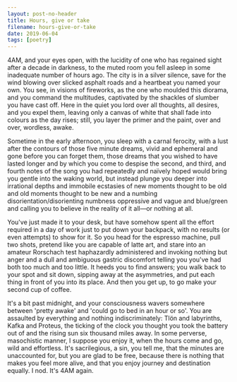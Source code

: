 ```yaml
---
layout: post-no-header
title: Hours, give or take
filename: hours-give-or-take
date: 2019-06-04
tags: [poetry]
---
```


4AM, and your eyes open, with the lucidity of one who has regained sight after a decade in darkness, to the muted room you fell asleep in some inadequate number of hours ago. The city is in a silver silence, save for the wind blowing over slicked asphalt roads and a heartbeat you named your own. You see, in visions of fireworks, as the one who moulded this diorama, and you command the multitudes, captivated by the shackles of slumber you have cast off. Here in the quiet you lord over all thoughts, all desires, and you expel them, leaving only a canvas of white that shall fade into colours as the day rises; still, you layer the primer and the paint, over and over, wordless, awake.

Sometime in the early afternoon, you sleep with a carnal ferocity, with a lust after the contours of those five minute dreams, vivid and ephemeral and gone before you can forget them, those dreams that you wished to have lasted longer and by which you come to despise the second, and third, and fourth notes of the song you had repeatedly and naïvely hoped would bring you gentle into the waking world, but instead plunge you deeper into irrational depths and immobile ecstasies of new moments thought to be old and old moments thought to be new and a numbing disorientation/disorienting numbness oppressive and vague and blue/green and calling you to believe in the reality of it all—or nothing at all.

You've just made it to your desk, but have somehow spent all the effort required in a day of work just to put down your backpack, with no results (or even attempts) to show for it. So you head for the espresso machine, pull two shots, pretend like you are capable of latte art, and stare into an amateur Rorschach test haphazardly administered and invoking nothing but anger and a dull and ambiguous gastric discomfort telling you you've had both too much and too little. It heeds you to find answers; you walk back to your spot and sit down, sipping away at the asymmetries, and put each thing in front of you into its place. And then you get up, to go make your second cup of coffee.

It's a bit past midnight, and your consciousness wavers somewhere between 'pretty awake' and 'could go to bed in an hour or so'. You are assaulted by everything and nothing indiscriminately: Tlön and labyrinths, Kafka and Proteus, the ticking of the clock you thought you took the battery out of and the rising sun six thousand miles away. In some perverse, masochistic manner, I suppose you enjoy it, when the hours come and go, wild and effortless. It's sacrilegious, a sin, you tell me, that the minutes are unaccounted for, but you are glad to be free, because there is nothing that makes you feel more alive, and that you enjoy journey and destination equally. I nod. It's 4AM again.
